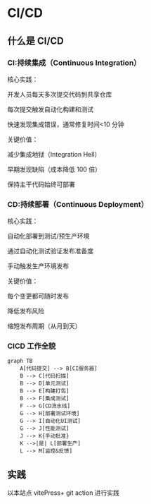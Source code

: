 # CI/CD

## 什么是 CI/CD

### CI:持续集成（Continuous Integration）

核心实践：

开发人员每天多次提交代码到共享仓库

每次提交触发自动化构建和测试

快速发现集成错误，通常修复时间<10 分钟

关键价值：

减少集成地狱（Integration Hell）

早期发现缺陷（成本降低 100 倍）

保持主干代码始终可部署

### CD:持续部署（Continuous Deployment）

核心实践：

自动化部署到测试/预生产环境

通过自动化测试验证发布准备度

手动触发生产环境发布

关键价值：

每个变更都可随时发布

降低发布风险

缩短发布周期（从月到天）

### CICD 工作全貌

```mermaid
graph TB
    A[代码提交] --> B[CI服务器]
    B --> C[代码扫描]
    B --> D[单元测试]
    B --> E[构建打包]
    B --> F[集成测试]
    F --> G[CD流水线]
    G --> H[部署测试环境]
    G --> I[自动化UI测试]
    G --> J[性能测试]
    J --> K{手动批准}
    K -->|是| L[部署生产]
    L --> M[监控&反馈]
```

## 实践

以本站点 vitePress+ git action 进行实践

